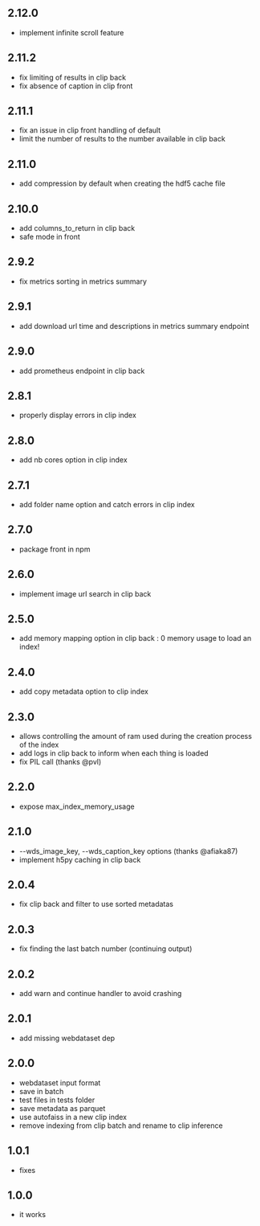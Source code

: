 ## 2.12.0

* implement infinite scroll feature

## 2.11.2

* fix limiting of results in clip back
* fix absence of caption in clip front

## 2.11.1

* fix an issue in clip front handling of default
* limit the number of results to the number available in clip back

## 2.11.0

* add compression by default when creating the hdf5 cache file

## 2.10.0

* add columns_to_return in clip back
* safe mode in front

## 2.9.2

* fix metrics sorting in metrics summary

## 2.9.1

* add download url time and descriptions in metrics summary endpoint

## 2.9.0

* add prometheus endpoint in clip back

## 2.8.1

* properly display errors in clip index

## 2.8.0

* add nb cores option in clip index

## 2.7.1

* add folder name option and catch errors in clip index

## 2.7.0

* package front in npm

## 2.6.0

* implement image url search in clip back

## 2.5.0

* add memory mapping option in clip back : 0 memory usage to load an index!

## 2.4.0

* add copy metadata option to clip index

## 2.3.0

* allows controlling the amount of ram used during the creation process of the index
* add logs in clip back to inform when each thing is loaded
* fix PIL call (thanks @pvl)

## 2.2.0

* expose max_index_memory_usage

## 2.1.0

* --wds_image_key, --wds_caption_key options (thanks @afiaka87)
* implement h5py caching in clip back

## 2.0.4

* fix clip back and filter to use sorted metadatas

## 2.0.3

* fix finding the last batch number (continuing output)

## 2.0.2

* add warn and continue handler to avoid crashing

## 2.0.1

* add missing webdataset dep

## 2.0.0

* webdataset input format
* save in batch
* test files in tests folder
* save metadata as parquet
* use autofaiss in a new clip index
* remove indexing from clip batch and rename to clip inference

## 1.0.1

* fixes

## 1.0.0

* it works
